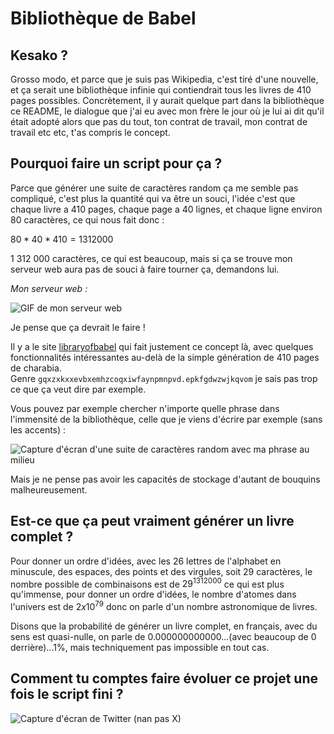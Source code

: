 # Bibliothèque de Babel

## Kesako ?

Grosso modo, et parce que je suis pas Wikipedia, c'est tiré d'une nouvelle, et ça serait une bibliothèque infinie qui contiendrait tous les livres de 410 pages possibles. Concrètement, il y aurait quelque part dans la bibliothèque ce README, le dialogue que j'ai eu avec mon frère le jour où je lui ai dit qu'il était adopté alors que pas du tout, ton contrat de travail, mon contrat de travail etc etc, t'as compris le concept.

## Pourquoi faire un script pour ça ?

Parce que générer une suite de caractères random ça me semble pas compliqué, c'est plus la quantité qui va être un souci, l'idée c'est que chaque livre a 410 pages, chaque page a 40 lignes, et chaque ligne environ 80 caractères, ce qui nous fait donc :

$`80 * 40 * 410 = 1 312 000`$

1 312 000 caractères, ce qui est beaucoup, mais si ça se trouve mon serveur web aura pas de souci à faire tourner ça, demandons lui.

_Mon serveur web :_

![GIF de mon serveur web](https://images.hive.blog/0x0/https://thumbs.gfycat.com/HeartyPassionateKob-size_restricted.gif)

Je pense que ça devrait le faire !

Il y a le site [libraryofbabel](https://libraryofbabel.info) qui fait justement ce concept là, avec quelques fonctionnalités intéressantes au-delà de la simple génération de 410 pages de charabia.  
Genre `gqxzxkxxevbxemhzcoqxiwfaynpmnpvd.epkfgdwzwjkqvom` je sais pas trop ce que ça veut dire par exemple.

Vous pouvez par exemple chercher n'importe quelle phrase dans l'immensité de la bibliothèque, celle que je viens d'écrire par exemple (sans les accents) : 

![Capture d'écran d'une suite de caractères random avec ma phrase au milieu](https://www.hebergeur-image.com/upload/88.168.198.53-679cbc47207c0.PNG)

Mais je ne pense pas avoir les capacités de stockage d'autant de bouquins malheureusement.

## Est-ce que ça peut vraiment générer un livre complet ?

Pour donner un ordre d'idées, avec les 26 lettres de l'alphabet en minuscule, des espaces, des points et des virgules, soit 29 caractères, le nombre possible de combinaisons est de $`29^1312000`$ ce qui est plus qu'immense, pour donner un ordre d'idées, le nombre d'atomes dans l'univers est de $`2x10^79`$ donc on parle d'un nombre astronomique de livres.

Disons que la probabilité de générer un livre complet, en français, avec du sens est quasi-nulle, on parle de 0.000000000000...(avec beaucoup de 0 derrière)...1%, mais techniquement pas impossible en tout cas.

## Comment tu comptes faire évoluer ce projet une fois le script fini ?

![Capture d'écran de Twitter (nan pas X)](https://pbs.twimg.com/media/GY-9xM9W8AAs28o.jpg)